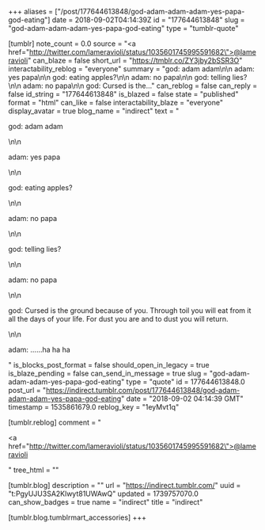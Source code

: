+++
aliases = ["/post/177644613848/god-adam-adam-adam-yes-papa-god-eating"]
date = 2018-09-02T04:14:39Z
id = "177644613848"
slug = "god-adam-adam-adam-yes-papa-god-eating"
type = "tumblr-quote"

[tumblr]
note_count = 0.0
source = "<a href=\"http://twitter.com/lameravioli/status/1035601745995591682\">@lameravioli</a>"
can_blaze = false
short_url = "https://tmblr.co/ZY3jby2bSSR3O"
interactability_reblog = "everyone"
summary = "god: adam adam\n\n adam: yes papa\n\n god: eating apples?\n\n adam: no papa\n\n god: telling lies?\n\n adam: no papa\n\n god: Cursed is the..."
can_reblog = false
can_reply = false
id_string = "177644613848"
is_blazed = false
state = "published"
format = "html"
can_like = false
interactability_blaze = "everyone"
display_avatar = true
blog_name = "indirect"
text = "<p>god: adam adam</p>\n\n<p>adam: yes papa</p>\n\n<p>god: eating apples?</p>\n\n<p>adam: no papa</p>\n\n<p>god: telling lies?</p>\n\n<p>adam: no papa</p>\n\n<p>god: Cursed is the ground because of you. Through toil you will eat from it all the days of your life. For dust you are and to dust you will return.</p>\n\n<p>adam: &hellip;&hellip;ha ha ha</p>"
is_blocks_post_format = false
should_open_in_legacy = true
is_blaze_pending = false
can_send_in_message = true
slug = "god-adam-adam-adam-yes-papa-god-eating"
type = "quote"
id = 177644613848.0
post_url = "https://indirect.tumblr.com/post/177644613848/god-adam-adam-adam-yes-papa-god-eating"
date = "2018-09-02 04:14:39 GMT"
timestamp = 1535861679.0
reblog_key = "1eyMvt1q"

[tumblr.reblog]
comment = "<p><a href=\"http://twitter.com/lameravioli/status/1035601745995591682\">@lameravioli</a></p>"
tree_html = ""

[tumblr.blog]
description = ""
url = "https://indirect.tumblr.com/"
uuid = "t:PgyUJU3SA2Klwyt81UWAwQ"
updated = 1739757070.0
can_show_badges = true
name = "indirect"
title = "indirect"

[tumblr.blog.tumblrmart_accessories]
+++
